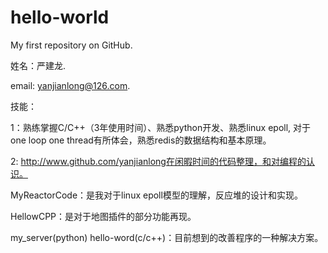 hello-world
===========

My first repository on GitHub.

姓名：严建龙.

email: yanjianlong@126.com.

技能：

1：熟练掌握C/C++（3年使用时间）、熟悉python开发、熟悉linux epoll, 对于one loop one thread有所体会，熟悉redis的数据结构和基本原理。

2: http://www.github.com/yanjianlong在闲暇时间的代码整理，和对编程的认识。

MyReactorCode：是我对于linux epoll模型的理解，反应堆的设计和实现。

HellowCPP：是对于地图插件的部分功能再现。

my_server(python) hello-word(c/c++)：目前想到的改善程序的一种解决方案。

